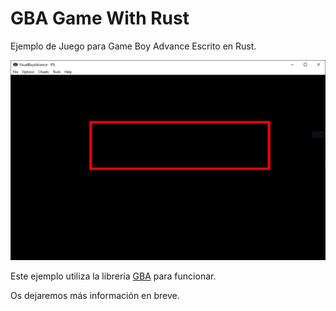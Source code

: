 # GBA Game With Rust

Ejemplo de Juego para Game Boy Advance Escrito en Rust.

![imagenrom](Hellogba.png)

Este ejemplo utiliza la librería [GBA](https://github.com/rust-console/gba) para funcionar.

Os dejaremos más información en breve.